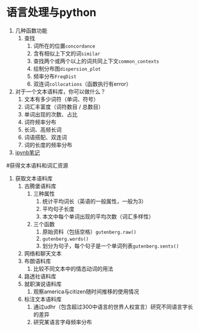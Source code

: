 # 语言处理与python
1. 几种函数功能
   1. 查找 
      1. 词所在的位置`concordance`
      2. 含有相似上下文的词`similar`
      3. 查找两个或两个以上的词共同上下文`common_contexts`
      4. 绘制分布图`dispersion_plot`
      5. 频率分布`FreqDist`
      6. 双连词`collocations`（函数执行有error）
2. 对于一个文本语料库，你可以做什么？
    1. 文本有多少词符（单词、符号）
    2. 词汇丰富度（词符数目 / 总数目）
    3. 单词出现的次数、占比
    4. 词符频率分布
    5. 长词、高频长词
    6. 词语搭配、双连词
    7. 词的长度的频率分布
3. [ipynb笔记](python自然语言处理-1.ipynb)

#获得文本语料和词汇资源
1. 获取文本语料库
   1. 古腾堡语料库
      1. 三种属性
         1. 统计平均词长（英语的一般属性，一般为3）
         2. 平均句子长度
         3. 本文中每个单词出现的平均次数（词汇多样性）
      2. 三个函数
         1. 原始资料（包括空格）`gutenberg.raw()`
         2. `gutenberg.words()`
         3. 划分为句子，每个句子是一个单词列表`gutenberg.sents()`
   2. 网络和聊天文本
   3. 布朗语料库
      1. 比较不同文本中的情态动词的用法
   4. 路透社语料库
   5. 就职演说语料库
      1. 观察america与citizen随时间推移的使用情况
   6. 标注文本语料库
      1. 通过udhr（包含超过300中语言的世界人权宣言）研究不同语言字长的差异
      2. 研究某语言字母频率分布